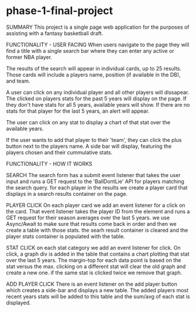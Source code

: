 # phase-1-final-project

SUMMARY
This project is a single page web application for the purposes of assisting with a fantasy basketball draft.  

FUNCTIONALITY - USER FACING
When users navigate to the page they will find a title with a single search bar where they can enter any active or former NBA player.

The results of the search will appear in individual cards, up to 25 results.  Those cards will include a players name, position (if available in the DB), and team.

A user can click on any individual player and all other players will dissapear. The clicked on players stats for the past 5 years will display on the page.  If they don't have stats for all 5 years, available years will show. If there are no stats for that player for the last 5 years, an alert will appear.

The user can click on any stat to display a chart of that stat over the available years.

If the user wants to add that player to their 'team', they can click the plus button next to the players name.  A side bar will display, featuring the players chosen and their cummulative stats.



FUNCTIONALITY - HOW IT WORKS

SEARCH
The search form has a submit event listener that takes the user input and runs a GET request to the 'BallDontLie' API for players matching the search query.  for each player in the results we create a player card that displays in a search results container on the page.

PLAYER CLICK
On each player card we add an event listener for a click on the card.  That event listener takes the player ID from the element and runs a GET request for their season averages over the last 5 years.  we use Async/Await to make sure that results come back in order and then we create a table with those stats. the searh result container is cleared and the player stats container is populated with the table.

STAT CLICK
on each stat category we add an event listener for click.  On click, a graph div is added in the table that contains a chart plotting that stat over the last 5 years.  The margin-top for each data point is based on the stat versus the max. clicking on a different stat will clear the old graph and create a new one. if the same stat is clicked twice we remove that graph.

ADD PLAYER CLICK
There is an event listener on the add player button which creates a side-bar and displays a new table.  The added players most recent years stats will be added to this table and the sum/avg of each stat is displayed.


